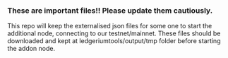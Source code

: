 ### These are important files!! Please update them cautiously.
This repo will keep the externalised json files for some one to start the additional node, connecting to our testnet/mainnet. These files should be downloaded and kept at ledgeriumtools/output/tmp folder before starting the addon node.


